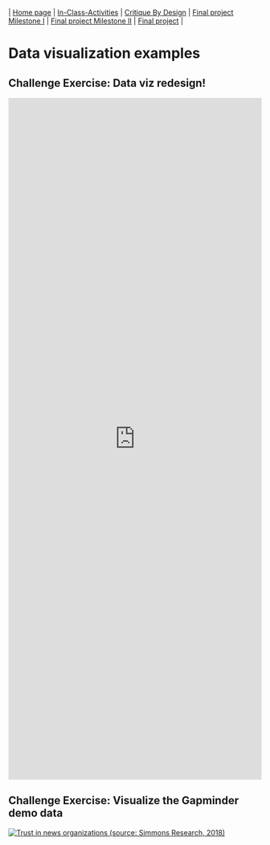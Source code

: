 | [Home page](https://jacobly0506.github.io/hojoon-portfolio/) | [In-Class-Activities](dataviz-examples) | [Critique By Design](critique-by-design) | [Final project Milestone I](final-project-part-one) | [Final project Milestone II](final-project-part-two) | [Final project](final-project-part-three) |

# Data visualization examples

## Challenge Exercise: Data viz redesign!
<iframe title="Global Smart City Rankings" aria-label="Split Bars" id="datawrapper-chart-p7GfS" src="https://datawrapper.dwcdn.net/p7GfS/1/" scrolling="no" frameborder="0" style="width: 0; min-width: 100% !important; border: none;" height="1358" data-external="1"></iframe><script type="text/javascript">!function(){"use strict";window.addEventListener("message",(function(a){if(void 0!==a.data["datawrapper-height"]){var e=document.querySelectorAll("iframe");for(var t in a.data["datawrapper-height"])for(var r,i=0;r=e[i];i++)if(r.contentWindow===a.source){var d=a.data["datawrapper-height"][t]+"px";r.style.height=d}}}))}();
</script>

## Challenge Exercise: Visualize the Gapminder demo data
<div class='tableauPlaceholder' id='viz1742848391520' style='position: relative'><noscript><a href='#'><img alt='Trust in news organizations (source: Simmons Research, 2018) ' src='https:&#47;&#47;public.tableau.com&#47;static&#47;images&#47;Tr&#47;Trustinnewsorganization_17428483140850&#47;Sheet1&#47;1_rss.png' style='border: none' /></a></noscript><object class='tableauViz'  style='display:none;'><param name='host_url' value='https%3A%2F%2Fpublic.tableau.com%2F' /> <param name='embed_code_version' value='3' /> <param name='site_root' value='' /><param name='name' value='Trustinnewsorganization_17428483140850&#47;Sheet1' /><param name='tabs' value='no' /><param name='toolbar' value='yes' /><param name='static_image' value='https:&#47;&#47;public.tableau.com&#47;static&#47;images&#47;Tr&#47;Trustinnewsorganization_17428483140850&#47;Sheet1&#47;1.png' /> <param name='animate_transition' value='yes' /><param name='display_static_image' value='yes' /><param name='display_spinner' value='yes' /><param name='display_overlay' value='yes' /><param name='display_count' value='yes' /><param name='language' value='en-US' /></object></div> 
<script type='text/javascript'>              
var divElement = document.getElementById('viz1742848391520');                    
var vizElement = divElement.getElementsByTagName('object')[0];                    
  vizElement.style.width='100%';vizElement.style.height=(divElement.offsetWidth*0.75)+'px';                    
  var scriptElement = document.createElement('script');                    
  scriptElement.src = 'https://public.tableau.com/javascripts/api/viz_v1.js';                    
  vizElement.parentNode.insertBefore(scriptElement, vizElement);                
</script>
